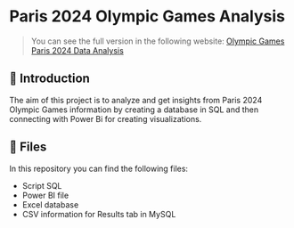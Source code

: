 Paris 2024 Olympic Games Analysis
=============

> You can see the full version in the following website: [Olympic Games Paris 2024 Data Analysis]([https://www.ejemplo.com](https://hilarious-writer-7f1.notion.site/Olympic-Games-Paris-2024-Data-Analysis-18e7d88a1fc98000bc3ec2ab9155ef69))

🚀 Introduction
-------------
The aim of this project is to analyze and get insights from Paris 2024 Olympic Games information by creating a database in SQL and then connecting with Power Bi for creating visualizations. 


📌 Files
-------------
In this repository you can find the following files:

* Script SQL
* Power BI file
* Excel database
* CSV information for Results tab in MySQL

